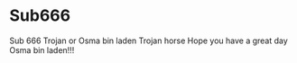 # Sub666
Sub 666 Trojan or Osma bin laden Trojan horse
Hope you have a great day Osma bin laden!!! 
